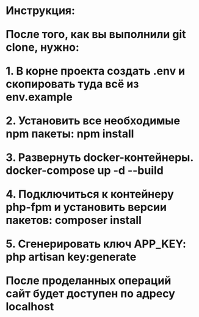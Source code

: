 <h1>Инструкция:</h>
<p>После того, как вы выполнили git clone, нужно:</p> 
<p>1. В корне проекта создать .env и скопировать туда всё из env.example</p> 
<p>2. Установить все необходимые npm пакеты: npm install </p> 
<p>3. Развернуть docker-контейнеры. docker-compose up -d --build</p>
<p>4. Подключиться к контейнеру php-fpm и установить версии пакетов: composer install</p>
<p>5. Сгенерировать ключ APP_KEY: php artisan key:generate</p>
<p>После проделанных операций сайт будет доступен по адресу localhost</p>
